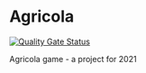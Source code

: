 # Agricola

[![Quality Gate Status](https://sonarcloud.io/api/project_badges/measure?project=paweln1975_Agricola&metric=alert_status)](https://sonarcloud.io/dashboard?id=paweln1975_Agricola)

Agricola game - a project for 2021

